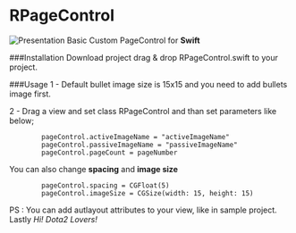 # RPageControl

![Presentation](https://lh3.googleusercontent.com/-MshkX-Za3Vs/VnPuucMWhPI/AAAAAAAAGGY/WGo_qjeC54w/s0/RPageControl.gif "RPageControl.gif")
Basic Custom PageControl for **Swift**

###Installation 
Download project drag & drop RPageControl.swift to your project. 

###Usage
1 - Default bullet image size is 15x15 and you need to add bullets image first. 

2 - Drag a view and set class RPageControl and than set parameters like below;


            pageControl.activeImageName = "activeImageName"
            pageControl.passiveImageName = "passiveImageName"
            pageControl.pageCount = pageNumber
           
You can also change **spacing** and **image size**

            pageControl.spacing = CGFloat(5)
            pageControl.imageSize = CGSize(width: 15, height: 15)

PS : You can add autlayout attributes to your view, like in sample project. Lastly *Hi! Dota2 Lovers!* 
